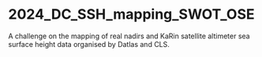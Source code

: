 # 2024_DC_SSH_mapping_SWOT_OSE
A challenge on the mapping of real nadirs and KaRin satellite altimeter sea surface height data organised by Datlas and CLS.

